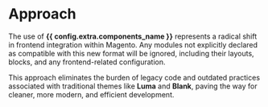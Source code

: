 # Approach

The use of **{{ config.extra.components_name }}** represents a radical shift in frontend integration within Magento. Any modules not explicitly declared as compatible with this new format will be ignored, including their layouts, blocks, and any frontend-related configuration.

This approach eliminates the burden of legacy code and outdated practices associated with traditional themes like **Luma** and **Blank**, paving the way for cleaner, more modern, and efficient development.
